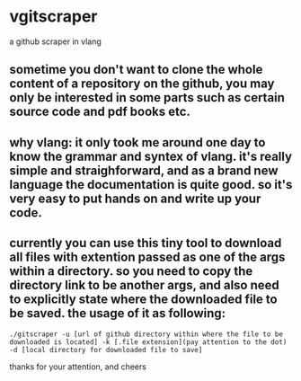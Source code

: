 # vgitscraper
a github scraper in vlang

## sometime you don't want to clone the whole content of a repository on the github, you may only be interested in some parts such as certain source code and pdf books etc.
## why vlang: it only took me around one day to know the grammar and syntex of vlang. it's really simple and straighforward, and as a brand new language the documentation is quite good. so it's very easy to put hands on and write up your code.
## currently you can use this tiny tool to download all files with extention passed as one of the args within a directory. so you need to copy the directory link to be another args, and also need to explicitly state where the downloaded file to be saved. the usage of it as following:
```
./gitscraper -u [url of github directory within where the file to be downloaded is located] -k [.file extension](pay attention to the dot) -d [local directory for downloaded file to save]
```
thanks for your attention, and cheers
